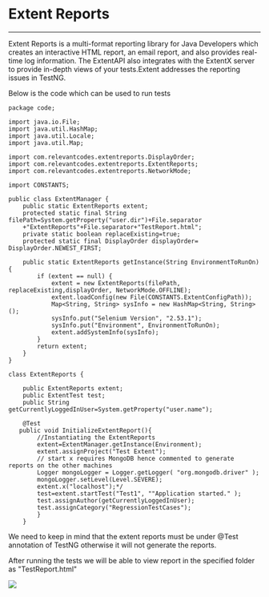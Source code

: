 # Extent Reports

---

Extent Reports is a multi-format reporting library for Java Developers which creates an interactive HTML report, an email report, and also provides real-time log information. The ExtentAPI also integrates with the ExtentX server to provide in-depth views of your tests.Extent addresses the reporting issues in TestNG.

Below is the code which can be used to run tests

```
package code;

import java.io.File;
import java.util.HashMap;
import java.util.Locale;
import java.util.Map;

import com.relevantcodes.extentreports.DisplayOrder;
import com.relevantcodes.extentreports.ExtentReports;
import com.relevantcodes.extentreports.NetworkMode;

import CONSTANTS;

public class ExtentManager {
    public static ExtentReports extent;
    protected static final String filePath=System.getProperty("user.dir")+File.separator
    +"ExtentReports"+File.separator+"TestReport.html";
    private static boolean replaceExisting=true;
    protected static final DisplayOrder displayOrder= DisplayOrder.NEWEST_FIRST;

    public static ExtentReports getInstance(String EnvironmentToRunOn) {
        if (extent == null) {
            extent = new ExtentReports(filePath, replaceExisting,displayOrder, NetworkMode.OFFLINE); 
            extent.loadConfig(new File(CONSTANTS.ExtentConfigPath));
            Map<String, String> sysInfo = new HashMap<String, String>();
            sysInfo.put("Selenium Version", "2.53.1");
            sysInfo.put("Environment", EnvironmentToRunOn);
            extent.addSystemInfo(sysInfo);            
        }
        return extent;
    }
}

class ExtentReports {

    public ExtentReports extent;
    public ExtentTest test;
    public String getCurrentlyLoggedInUser=System.getProperty("user.name");

    @Test       
   public void InitializeExtentReport(){
        //Instantiating the ExtentReports
        extent=ExtentManager.getInstance(Environment);
        extent.assignProject("Test Extent");
        // start x requires MongoDB hence commented to generate reports on the other machines
        Logger mongoLogger = Logger.getLogger( "org.mongodb.driver" );
        mongoLogger.setLevel(Level.SEVERE);
        extent.x("localhost");*/
        test=extent.startTest("Test1", ""Application started." );
        test.assignAuthor(getCurrentlyLoggedInUser);
        test.assignCategory("RegressionTestCases");
        }
    }
```

We need to keep in mind that the extent reports must be under @Test annotation of TestNG otherwise it will not generate the reports.

After running the tests we will be able to view report in the specified folder as "TestReport.html"

![](https://nsaikiran.gitbooks.io/selenium-2-web-driver-basics/content/assets/ExtentReportsSample.png)

